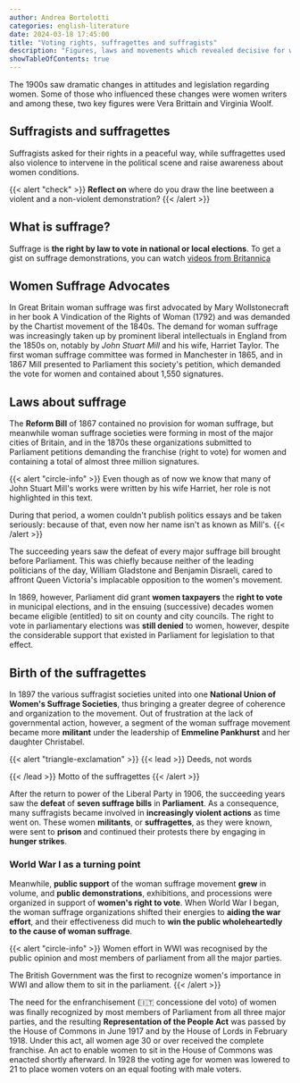 ```yaml
--- 
author: Andrea Bortolotti
categories: english-literature
date: 2024-03-18 17:45:00
title: "Voting rights, suffragettes and suffragists"
description: "Figures, laws and movements which revealed decisive for women suffrage."
showTableOfContents: true
---
```


The 1900s saw dramatic changes in attitudes and legislation regarding women. Some of those who influenced these changes were women writers and among these, two key figures were Vera Brittain and Virginia Woolf.


## Suffragists and suffragettes

Suffragists asked for their rights in a peaceful way, while suffragettes used also violence to intervene in the political scene and raise awareness about women conditions.


{{< alert "check" >}}
**Reflect on** where do you draw the line beetween a violent and a non-violent demonstration?
{{< /alert >}}

## What is suffrage?



Suffrage is **the right by law to vote in national or local elections**. To get a gist on suffrage demonstrations, you can watch [videos from Britannica](https://www.britannica.com/topic/woman-suffrage)

## Women Suffrage Advocates

In Great Britain woman suffrage was first advocated by Mary Wollstonecraft in her book A Vindication of the Rights of Woman (1792) and was demanded by the Chartist movement of the 1840s. The demand for woman suffrage was increasingly taken up by prominent liberal intellectuals in England from the 1850s on, notably by *John Stuart Mill* and his wife, Harriet Taylor. The first woman suffrage committee was formed in Manchester in 1865, and in 1867 Mill presented to Parliament this society's petition, which demanded the vote for women and contained about 1,550 signatures. 

## Laws about suffrage

The **Reform Bill** of 1867 contained no provision for woman suffrage, but meanwhile woman suffrage societies were forming in most of the major cities of Britain, and in the 1870s these organizations submitted to Parliament petitions demanding the franchise (right to vote) for women and containing a total of almost three million signatures. 


{{< alert "circle-info" >}}
Even though as of now we know that many of John Stuart Mill's works were written by his wife Harriet, her role is not highlighted in this text. 

During that period, a women couldn't publish politics essays and be taken seriously: because of that, even now her name isn't as known as Mill's. 
{{< /alert >}}

The succeeding years saw the defeat of every major suffrage bill brought before Parliament. This was chiefly because neither of the leading politicians of the day, William Gladstone and Benjamin Disraeli, cared to affront Queen Victoria's implacable opposition to the women's movement. 

In 1869, however, Parliament did grant **women taxpayers** the **right to vote** in municipal elections, and in the ensuing (successive) decades women became eligible (entitled) to sit on county and city councils. The right to vote in parliamentary elections was **still denied** to women, however, despite the considerable support that existed in Parliament for legislation to that effect. 

## Birth of the suffragettes

In 1897 the various suffragist societies united into one **National Union of Women's Suffrage Societies**, thus bringing a greater degree of coherence and organization to the movement. Out of frustration at the lack of governmental action, however, a segment of the woman suffrage movement became more **militant** under the leadership of **Emmeline Pankhurst** and her daughter Christabel. 

{{< alert "triangle-exclamation" >}}
{{< lead >}}
Deeds, not words

{{< /lead >}}
Motto of the suffragettes
{{< /alert >}}

After the return to power of the Liberal Party in 1906, the succeeding years saw the **defeat** of **seven suffrage bills** in **Parliament**. As a consequence, many suffragists became involved in **increasingly violent actions** as time went on. These women **militants**, or **suffragettes**, as they were known, were sent to **prison** and continued their protests there by engaging in **hunger strikes**.   

### World War I as a turning point

Meanwhile, **public support** of the woman suffrage movement **grew** in volume, and **public demonstrations**, exhibitions, and processions were organized in support of **women's right to vote**. When World War I began, the woman suffrage organizations shifted their energies to **aiding the war effort**, and their effectiveness did much to **win the public wholeheartedly to the cause of woman suffrage**.

{{< alert "circle-info" >}}
Women effort in WWI was recognised by the public opinion and most members of parliament from all the major parties.


The British Government was the first to recognize women's importance in WWI and allow them to sit in the parliament.
{{< /alert >}}

The need for the enfranchisement (:it: concessione del voto) of women was finally recognized by most members of Parliament from all three major parties, and the resulting **Representation of the People Act** was passed by the House of Commons in June 1917 and by the House of Lords in February 1918. Under this act, all women age 30 or over received the complete franchise. An act to enable women to sit in the House of Commons was enacted shortly afterward. In 1928 the voting age for women was lowered to 21 to place women voters on an equal footing with male voters.